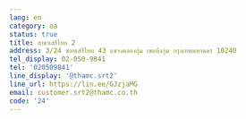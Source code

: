 ```yaml
---
lang: en
category: oa
status: true
title: สาขาเสรีไทย 2
address: 3/24 ซอยเสรีไทย 43 แขวงคลองกุ่ม เขตบึงกุ่ม กรุงเทพมหานคร 10240
tel_display: 02-050-9841
tel: '020509841'
line_display: '@thamc.srt2'
line_url: https://lin.ee/GJzjaMG
email: customer.srt2@thamc.co.th
code: '24'
---
```

